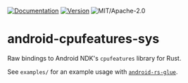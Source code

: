 [![Documentation](https://docs.rs/android-cpufeatures-sys/badge.svg)](https://docs.rs/android-cpufeatures-sys)
[![Version](https://img.shields.io/crates/v/android-cpufeatures-sys.svg)](https://crates.io/crates/android-cpufeatures-sys)
![MIT/Apache-2.0](https://img.shields.io/github/license/yoanlcq/android-cpufeatures-sys.svg)

# android-cpufeatures-sys
Raw bindings to Android NDK's `cpufeatures` library for Rust.

See `examples/` for an example usage with [`android-rs-glue`](https://github.com/tomaka/android-rs-glue).
